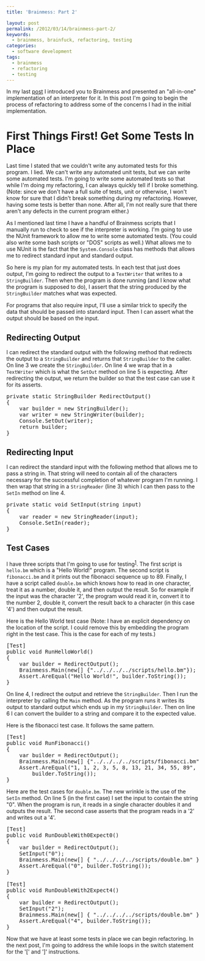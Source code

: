 ```yaml
---
title: 'Brainmess: Part 2'

layout: post
permalink: /2012/03/14/brainmess-part-2/
keywords:
  - brainmess, brainfuck, refactoring, testing
categories:
  - software development
tags:
  - brainmess
  - refactoring
  - testing
---
```

In my last [post][1] I introduced you to Brainmess and presented an "all-in-one" implementation of an interpreter for it. In this post I'm going to begin the process of refactoring to address some of the concerns I had in the initial implementation.

 [1]: http://www.loominate.net/2012/03/13/brainmess/ "Brainmess Part 1"

<!--more-->

# First Things First! Get Some Tests In Place

Last time I stated that we couldn't write any automated tests for this program. I lied. We can't write any automated unit tests, but we can write some automated tests. I'm going to write some automated tests so that while I'm doing my refactoring, I can always quickly tell if I broke something. (Note: since we don't have a full suite of tests, unit or otherwise, I won't know for sure that I didn't break something during my refactoring. However, having some tests is better than none. After all, I'm not really sure that there aren't any defects in the current program either.)

As I mentioned last time I have a handful of Brainmess scripts that I manually run to check to see if the interpreter is working. I'm going to use the NUnit framework to allow me to write some automated tests. (You could also write some bash scripts or "DOS" scripts as well.) What allows me to use NUnit is the fact that the `System.Console` class has methods that allows me to redirect standard input and standard output.

So here is my plan for my automated tests. In each test that just does output, I'm going to
redirect the output to a `TextWriter` that writes to a `StringBuilder`. Then when the program is done running (and I know what the program is supposed to do), I assert that the string produced by the `StringBuilder` matches what was expected.

For programs that also require input, I'll use a similar trick to specify the data that should be passed into standard input. Then I can assert what the output should be based on the input.

## Redirecting Output

I can redirect the standard output with the following method that redirects the output to a `StringBuilder` and returns that `StringBuilder` to the caller. On line 3 we create the `StringBuilder`. On line 4 we wrap that in a `TextWriter` which is what the `SetOut` method on line 5 is expecting. After redirecting the output, we return the builder so that the test case can use it for its asserts.

<pre class="brush: csharp; title: ; notranslate" title="">private static StringBuilder RedirectOutput()
{
    var builder = new StringBuilder();
    var writer = new StringWriter(builder);
    Console.SetOut(writer);
    return builder;
}
</pre>

## Redirecting Input

I can redirect the standard input with the following method that allows me to pass a string
in. That string will need to contain all of the characters necessary for the successful completion of whatever program I'm running. I then wrap that string in a `StringReader` (line 3) which I can then pass to the `SetIn` method on line 4.

<pre class="brush: csharp; title: ; notranslate" title="">private static void SetInput(string input)
{
    var reader = new StringReader(input);
    Console.SetIn(reader);
}
</pre>

## Test Cases

I have three scripts that I'm going to use for testing<sup class='footnote'><a href='http://loominate.net/2012/03/14/brainmess-part-2/#fn-195-1' id='fnref-195-1' onclick='return fdfootnote_show(195)'>1</a></sup>. The first script is `hello.bm` which is a "Hello World!" program. The second script is `fibonacci.bm` and it prints out the fibonacci sequence up to 89. Finally, I have a script called `double.bm` which knows how to read in one character, treat it as a number, double it, and then output the result. So for example if the input was the character '2', the program would read it in, convert it to the number 2, double it, convert the result back to a character (in this case '4') and then output the result.

Here is the Hello World test case (Note: I have an explicit dependency on the location of the script. I could remove this by embedding the program right in the test case. This is the case for each of my tests.)

<pre class="brush: csharp; title: ; notranslate" title="">[Test]
public void RunHelloWorld()
{
    var builder = RedirectOutput();
    Brainmess.Main(new[] {"../../../../scripts/hello.bm"});
    Assert.AreEqual("Hello World!", builder.ToString());
}
</pre>

On line 4, I redirect the output and retrieve the `StringBuilder`. Then I run the interpreter by calling the `Main` method. As the program runs it writes its output to standard output which ends up in my `StringBuilder`. Then on line 6 I can convert the builder to a string and compare it to the expected value.

Here is the fibonacci test case. It follows the same pattern.

<pre class="brush: csharp; title: ; notranslate" title="">[Test]
public void RunFibonacci()
{
    var builder = RedirectOutput();
    Brainmess.Main(new[] {"../../../../scripts/fibonacci.bm"});
    Assert.AreEqual("1, 1, 2, 3, 5, 8, 13, 21, 34, 55, 89",
        builder.ToString());
}
</pre>

Here are the test cases for `double.bm`. The new wrinkle is the use of the `SetIn` method. On line 5 (in the first case) I set the input to contain the string "0". When the program is run, it reads in a single character doubles it and outputs the result. The second case asserts that the program reads in a '2' and writes out a '4'.

<pre class="brush: csharp; title: ; notranslate" title="">[Test]
public void RunDoubleWith0Expect0()
{
    var builder = RedirectOutput();
    SetInput("0");
    Brainmess.Main(new[] { "../../../../scripts/double.bm" });
    Assert.AreEqual("0", builder.ToString());
}

[Test]
public void RunDoubleWith2Expect4()
{
    var builder = RedirectOutput();
    SetInput("2");
    Brainmess.Main(new[] { "../../../../scripts/double.bm" });
    Assert.AreEqual("4", builder.ToString());
}
</pre>

Now that we have at least some tests in place we can begin refactoring. In the next post, I'm going to address the while loops in the switch statement for the '[' and ']' instructions.


